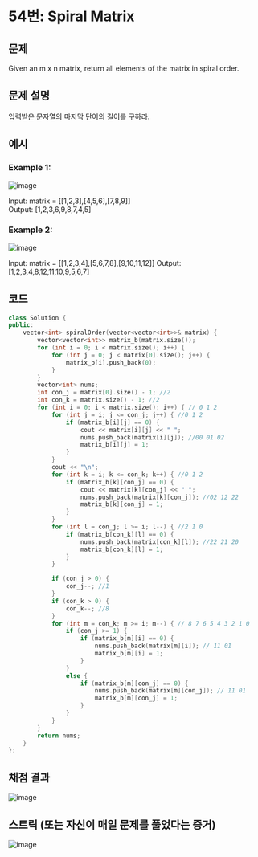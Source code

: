 # 54번: Spiral Matrix

## 문제
Given an m x n matrix, return all elements of the matrix in spiral order.

## 문제 설명
입력받은 문자열의 마지막 단어의 길이를 구하라.

## 예시
### Example 1:  
![image](https://github.com/algo-idle/algo-study/assets/92175769/08d45da8-609d-4c01-8289-0726a80cdf02)

Input: matrix = [[1,2,3],[4,5,6],[7,8,9]]  
Output: [1,2,3,6,9,8,7,4,5] 

### Example 2:     
![image](https://github.com/algo-idle/algo-study/assets/92175769/47b48979-15d2-4d6a-9565-a3da36b70472)

Input: matrix = [[1,2,3,4],[5,6,7,8],[9,10,11,12]]
Output: [1,2,3,4,8,12,11,10,9,5,6,7]

## 코드
```cpp
class Solution {
public:
    vector<int> spiralOrder(vector<vector<int>>& matrix) {
        vector<vector<int>> matrix_b(matrix.size());
        for (int i = 0; i < matrix.size(); i++) {
            for (int j = 0; j < matrix[0].size(); j++) {
                matrix_b[i].push_back(0);
            }
        }
        vector<int> nums;
        int con_j = matrix[0].size() - 1; //2
        int con_k = matrix.size() - 1; //2
        for (int i = 0; i < matrix.size(); i++) { // 0 1 2
            for (int j = i; j <= con_j; j++) { //0 1 2
                if (matrix_b[i][j] == 0) {
                    cout << matrix[i][j] << " ";
                    nums.push_back(matrix[i][j]); //00 01 02
                    matrix_b[i][j] = 1;
                }
            }
            cout << "\n";
            for (int k = i; k <= con_k; k++) { //0 1 2
                if (matrix_b[k][con_j] == 0) {
                    cout << matrix[k][con_j] << " ";
                    nums.push_back(matrix[k][con_j]); //02 12 22
                    matrix_b[k][con_j] = 1;
                }
            }
            for (int l = con_j; l >= i; l--) { //2 1 0
                if (matrix_b[con_k][l] == 0) {
                    nums.push_back(matrix[con_k][l]); //22 21 20
                    matrix_b[con_k][l] = 1;
                }
            }

            if (con_j > 0) {
                con_j--; //1
            }
            if (con_k > 0) {
                con_k--; //8
            }
            for (int m = con_k; m >= i; m--) { // 8 7 6 5 4 3 2 1 0
                if (con_j >= 1) {
                    if (matrix_b[m][i] == 0) {
                        nums.push_back(matrix[m][i]); // 11 01
                        matrix_b[m][i] = 1;
                    }
                }
                else {
                    if (matrix_b[m][con_j] == 0) {
                        nums.push_back(matrix[m][con_j]); // 11 01
                        matrix_b[m][con_j] = 1;
                    }
                }
            }
        }
        return nums;
    }
};
```

## 채점 결과
![image](https://github.com/algo-idle/algo-study/assets/92175769/73dab828-6817-4e17-a068-ae2739cb120f)

## 스트릭 (또는 자신이 매일 문제를 풀었다는 증거)
![image](https://github.com/algo-idle/algo-study/assets/92175769/aa79f527-0e9c-4d10-b9e4-397e785d4d7d)
